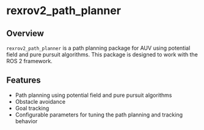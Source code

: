 # rexrov2_path_planner

## Overview

`rexrov2_path_planner` is a path planning package for AUV using potential field and pure pursuit algorithms. This package is designed to work with the ROS 2 framework.

## Features

- Path planning using potential field and pure pursuit algorithms
- Obstacle avoidance
- Goal tracking
- Configurable parameters for tuning the path planning and tracking behavior
